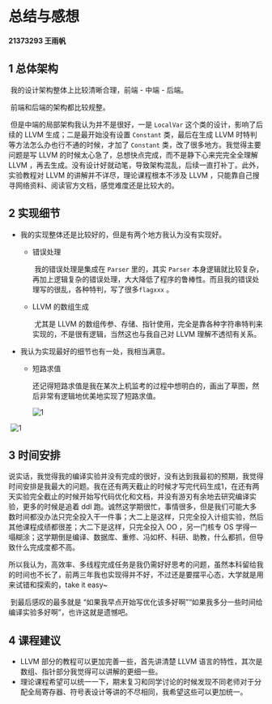 # 总结与感想

**21373293     王雨帆**

## 1 总体架构

​	我的设计架构整体上比较清晰合理，前端 - 中端 - 后端。

​	前端和后端的架构都比较规整。

​	但是中端的局部架构我认为并不是很好，一是 `LocalVar` 这个类的设计，影响了后续的 LLVM 生成；二是最开始没有设置 `Constant` 类，最后在生成 LLVM 时特判等方法怎么办也行不通的时候，才加了 `Constant` 类，改了很多地方。我觉得主要问题是写 LLVM 的时候太心急了，总想快点完成，而不是静下心来完完全全理解 LLVM ，再去生成。没有设计好就动笔，导致架构混乱，后续一直打补丁。此外，实验教程对 LLVM 的讲解并不详尽，理论课程根本不涉及 LLVM ，只能靠自己搜寻网络资料、阅读官方文档，感觉难度还是比较大的。

## 2 实现细节

- 我的实现整体还是比较好的，但是有两个地方我认为没有实现好。

  - 错误处理

    ​	我的错误处理是集成在 `Parser` 里的，其实 `Parser` 本身逻辑就比较复杂，再加上逻辑复杂的错误处理，大大降低了程序的鲁棒性。而且我的错误处理写的很乱，各种特判，写了很多`flagxxx` 。

  - LLVM 的数组生成

    ​	尤其是 LLVM 的数组传参、存储、指针使用，完全是靠各种字符串特判来实现的，不是很有逻辑，当然这也与我自己对 LLVM 理解不透彻有关系。

- 我认为实现最好的细节也有一处，我相当满意。

  - 短路求值

    ​	还记得短路求值是我在某次上机监考的过程中想明白的，画出了草图，然后非常有逻辑地优美地实现了短路求值。

    ![1](F:\Complie\Compile\短路求值1.png)

​						![1](F:\Complie\Compile\短路求值3.png)

## 3 时间安排

​	说实话，我觉得我的编译实验并没有完成的很好，没有达到我最初的预期，我觉得时间安排是我最大的问题。我在还有两天截止的时候才写完代码生成1，在还有两天实验完全截止的时候开始写代码优化和文档，并没有游刃有余地去研究编译实验，更多的时候是追着 ddl 跑。诚然这学期很忙，事情很多，但是我们可能大多数时间都没办法只完全投入干一件事；大二上是这样，只完全投入计组实验，然后其他课程成绩都很差；大二下是这样，只完全投入 OO ，另一门核专 OS 学得一塌糊涂；这学期倒是编译、数据库、重修、冯如杯、科研、助教，什么都抓，但导致什么完成度都不高。

​	所以我认为，高效率、多线程完成任务是我仍需好好思考的问题，虽然本科留给我的时间也不长了，前两三年我也实现得并不好，不过还是要摆平心态，大学就是用来试错和探索的，take it easy~

​	到最后感叹的最多就是 “如果我早点开始写优化该多好啊”“如果我多分一些时间给编译实验多好啊”，也许这就是遗憾吧。

## 4 课程建议

- LLVM 部分的教程可以更加完善一些，首先讲清楚 LLVM 语言的特性，其次是数组、指针部分我觉得可以讲解的更细一些。
- 理论课程希望可以统一一下，期末复习和同学讨论的时候发现不同老师对于分配全局寄存器、符号表设计等讲的不尽相同，我希望这些可以更加统一。